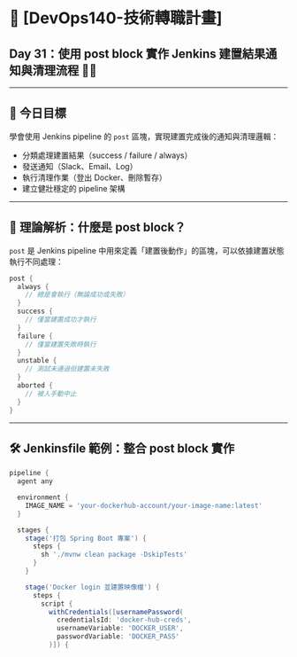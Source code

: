 # 🧩 [DevOps140-技術轉職計畫]  
## Day 31：使用 post block 實作 Jenkins 建置結果通知與清理流程 📩🧹

---

## 🎯 今日目標

學會使用 Jenkins pipeline 的 `post` 區塊，實現建置完成後的通知與清理邏輯：

- 分類處理建置結果（success / failure / always）  
- 發送通知（Slack、Email、Log）  
- 執行清理作業（登出 Docker、刪除暫存）  
- 建立健壯穩定的 pipeline 架構  

---

## 🧠 理論解析：什麼是 post block？

`post` 是 Jenkins pipeline 中用來定義「建置後動作」的區塊，可以依據建置狀態執行不同處理：

```groovy
post {
  always {
    // 總是會執行（無論成功或失敗）
  }
  success {
    // 僅當建置成功才執行
  }
  failure {
    // 僅當建置失敗時執行
  }
  unstable {
    // 測試未通過但建置未失敗
  }
  aborted {
    // 被人手動中止
  }
}
```

---

## 🛠 Jenkinsfile 範例：整合 post block 實作

```groovy
pipeline {
  agent any

  environment {
    IMAGE_NAME = 'your-dockerhub-account/your-image-name:latest'
  }

  stages {
    stage('打包 Spring Boot 專案') {
      steps {
        sh './mvnw clean package -DskipTests'
      }
    }

    stage('Docker login 並建置映像檔') {
      steps {
        script {
          withCredentials([usernamePassword(
            credentialsId: 'docker-hub-creds',
            usernameVariable: 'DOCKER_USER',
            passwordVariable: 'DOCKER_PASS'
          )]) {

